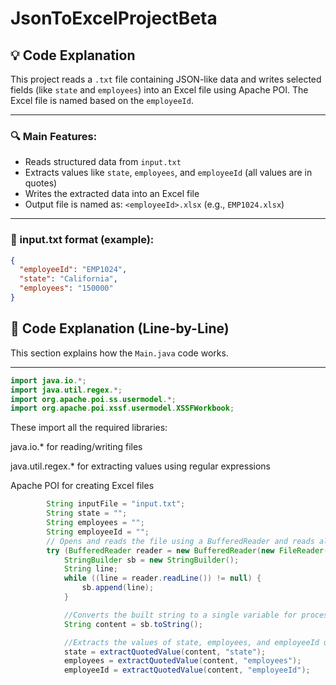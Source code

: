 # JsonToExcelProjectBeta

## 💡 Code Explanation

This project reads a `.txt` file containing JSON-like data and writes selected fields (like `state` and `employees`) into an Excel file using Apache POI. The Excel file is named based on the `employeeId`.

---

### 🔍 Main Features:
- Reads structured data from `input.txt`
- Extracts values like `state`, `employees`, and `employeeId` (all values are in quotes)
- Writes the extracted data into an Excel file
- Output file is named as: `<employeeId>.xlsx` (e.g., `EMP1024.xlsx`)

---

### 📁 input.txt format (example):
```json
{
  "employeeId": "EMP1024",
  "state": "California",
  "employees": "150000"
}
```

## 📘 Code Explanation (Line-by-Line)

This section explains how the `Main.java` code works.

---

```java
import java.io.*;
import java.util.regex.*;
import org.apache.poi.ss.usermodel.*;
import org.apache.poi.xssf.usermodel.XSSFWorkbook;

```

These import all the required libraries:

java.io.* for reading/writing files

java.util.regex.* for extracting values using regular expressions

Apache POI for creating Excel files


```java
        String inputFile = "input.txt";
        String state = "";
        String employees = "";
        String employeeId = "";
        // Opens and reads the file using a BufferedReader and reads all lines and combines them into one string.
        try (BufferedReader reader = new BufferedReader(new FileReader(inputFile))) {
            StringBuilder sb = new StringBuilder();
            String line;
            while ((line = reader.readLine()) != null) {
                sb.append(line);
            }
```




```java
            //Converts the built string to a single variable for processing.
            String content = sb.toString();

            //Extracts the values of state, employees, and employeeId using a helper method.
            state = extractQuotedValue(content, "state");
            employees = extractQuotedValue(content, "employees");
            employeeId = extractQuotedValue(content, "employeeId");


```



